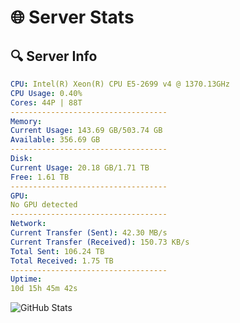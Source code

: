 # 🌐 Server Stats
## 🔍 Server Info
```yaml
CPU: Intel(R) Xeon(R) CPU E5-2699 v4 @ 1370.13GHz
CPU Usage: 0.40%
Cores: 44P | 88T
-----------------------------------
Memory:
Current Usage: 143.69 GB/503.74 GB
Available: 356.69 GB
-----------------------------------
Disk:
Current Usage: 20.18 GB/1.71 TB
Free: 1.61 TB
-----------------------------------
GPU:
No GPU detected
-----------------------------------
Network:
Current Transfer (Sent): 42.30 MB/s
Current Transfer (Received): 150.73 KB/s
Total Sent: 106.24 TB
Total Received: 1.75 TB
-----------------------------------
Uptime:
10d 15h 45m 42s
```
![GitHub Stats](https://img.shields.io/badge/Updated-2025-02-18_14:29:00-blue)